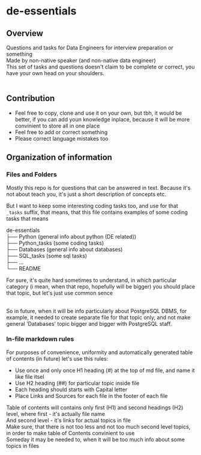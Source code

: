 # de-essentials

## Overview
Questions and tasks for Data Engineers for interview preparation or something<br/>
Made by non-native speaker (and non-native data engineer)<br/>
This set of tasks and questions doesn't claim to be complete or correct, you have your own head on your shoulders.<br/><br/>

## Contribution
* Feel free to copy, clone and use it on your own, but tbh, it would be better, if you can add youn knowledge inplace, because it will be more convinient to store all in one place
* Feel free to add or correct something
* Please correct language mistakes too

## Organization of information

### Files and Folders

Mostly this repo is for questions that can be answered in text.
Because it's not about teach you, it's just a short description of concepts etc.

But I want to keep some interesting coding tasks too, and use for that `_tasks` suffix, that means, that this file contains examples of some coding tasks that means

de-essentials<br/>
├── Python     		(general info about python (DE related))<br/>
├── Python_tasks	(some coding tasks)<br/>
├── Databases		(general info about databases)<br/>
├── SQL_tasks		(some sql tasks)<br/>
├── ...<br/>
└── README<br/>

For sure, it's quite hard sometimes to understand, in which particular category (i mean, when that repo, hopefully will be bigger) you should place that topic, but let's just use common sence<br/><br/>

So in future, when it will be info particularly about PostgreSQL DBMS, for example, it needed to create separate file for that topic only, and not make general 'Databases' topic bigger and bigger with PostgreSQL staff.

### In-file markdown rules

For purposes of convenience, uniformity and automatically generated table of contents (in future) let's use this rules:

* Use once and only once H1 heading (\#) at the top of md file, and name it like file itsel
* Use H2 heading (\#\#) for particular topic inside file
* Each heading should starts with Capital letter
* Place Links and Sources for each file in the footer of each file

Table of contents will contains only first (H1) and second headings (H2) level, where first - it's actually file name <br>
And second level - it's links for actual topics in file<br>
Make sure, that there is not too less and not too much second level topics, in order to make table of Contents convinient to use<br>
Someday it may be needed to, when it will be too much info about some topics in files

